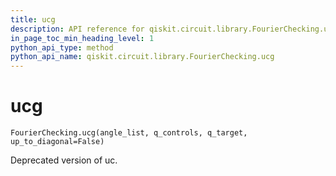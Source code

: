 ```yaml
---
title: ucg
description: API reference for qiskit.circuit.library.FourierChecking.ucg
in_page_toc_min_heading_level: 1
python_api_type: method
python_api_name: qiskit.circuit.library.FourierChecking.ucg
---
```


# ucg

<span id="qiskit.circuit.library.FourierChecking.ucg" />

`FourierChecking.ucg(angle_list, q_controls, q_target, up_to_diagonal=False)`

Deprecated version of uc.

